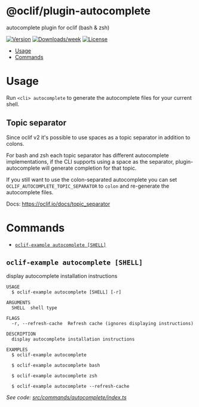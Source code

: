@oclif/plugin-autocomplete
==========================

autocomplete plugin for oclif (bash & zsh)

[![Version](https://img.shields.io/npm/v/@oclif/plugin-autocomplete.svg)](https://npmjs.org/package/@oclif/plugin-autocomplete)
[![Downloads/week](https://img.shields.io/npm/dw/@oclif/plugin-autocomplete.svg)](https://npmjs.org/package/@oclif/plugin-autocomplete)
[![License](https://img.shields.io/npm/l/@oclif/plugin-autocomplete.svg)](https://github.com/oclif/plugin-autocomplete/blob/main/package.json)

<!-- toc -->
* [Usage](#usage)
* [Commands](#commands)
<!-- tocstop -->
# Usage

Run `<cli> autocomplete` to generate the autocomplete files for your current shell.

## Topic separator
Since oclif v2 it's possible to use spaces as a topic separator in addition to colons.

For bash and zsh each topic separator has different autocomplete implementations, if the CLI supports using a space as the separator, plugin-autocomplete will generate completion for that topic.

If you still want to use the colon-separated autocomplete you can set `OCLIF_AUTOCOMPLETE_TOPIC_SEPARATOR` to `colon` and re-generate the autocomplete files.

Docs: https://oclif.io/docs/topic_separator

# Commands
<!-- commands -->
* [`oclif-example autocomplete [SHELL]`](#oclif-example-autocomplete-shell)

## `oclif-example autocomplete [SHELL]`

display autocomplete installation instructions

```
USAGE
  $ oclif-example autocomplete [SHELL] [-r]

ARGUMENTS
  SHELL  shell type

FLAGS
  -r, --refresh-cache  Refresh cache (ignores displaying instructions)

DESCRIPTION
  display autocomplete installation instructions

EXAMPLES
  $ oclif-example autocomplete

  $ oclif-example autocomplete bash

  $ oclif-example autocomplete zsh

  $ oclif-example autocomplete --refresh-cache
```

_See code: [src/commands/autocomplete/index.ts](https://github.com/oclif/plugin-autocomplete/blob/v1.2.0/src/commands/autocomplete/index.ts)_
<!-- commandsstop -->
